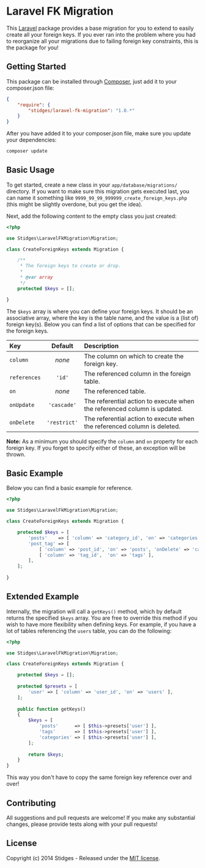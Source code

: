 Laravel FK Migration
====================

This [Laravel](http://www.laravel.com) package provides a base migration for you to extend to easily create all your foreign keys. If you ever ran into the problem where you had to reorganize all your migrations due to failing foreign key constraints, this is the package for you!

## Getting Started

This package can be installed through [Composer](http://www.getcomposer.org), just add it to your composer.json file:

```json
{
    "require": {
        "stidges/laravel-fk-migration": "1.0.*"
    }
}
```

After you have added it to your composer.json file, make sure you update your dependencies:

```sh
composer update
```

## Basic Usage

To get started, create a new class in your `app/database/migrations/` directory.
If you want to make sure this migration gets executed last, you can name it something like `9999_99_99_999999_create_foreign_keys.php` (this might be slightly overdone, but you get the idea).

Next, add the following content to the empty class you just created:

```php
<?php

use Stidges\LaravelFkMigration\Migration;

class CreateForeignKeys extends Migration {

    /**
     * The foreign keys to create or drop.
     *
     * @var array
     */
    protected $keys = [];

}
```

The `$keys` array is where you can define your foreign keys. It should be an associative array, where the key is the table name, and the value is a (list of) foreign key(s). Below you can find a list of options that can be specified for the foreign keys.

| Key          | Default      | Description                                                              |
|:-------------|:------------:|:-------------------------------------------------------------------------|
| `column`     | *none*       | The column on which to create the foreign key.                           |
| `references` | `'id'`       | The referenced column in the foreign table.                              |
| `on`         | *none*       | The referenced table.                                                    |
| `onUpdate`   | `'cascade'`  | The referential action to execute when the referenced column is updated. |
| `onDelete`   | `'restrict'` | The referential action to execute when the referenced column is deleted. |

**Note:** As a minimum you should specify the `column` and `on` property for each foreign key. If you forget to specify either of these, an exception will be thrown.

## Basic Example

Below you can find a basic example for reference.

```php
<?php

use Stidges\LaravelFkMigration\Migration;

class CreateForeignKeys extends Migration {

    protected $keys = [
        'posts'    => [ 'column' => 'category_id', 'on' => 'categories' ],
        'post_tag' => [
            [ 'column' => 'post_id', 'on' => 'posts', 'onDelete' => 'cascade' ],
            [ 'column' => 'tag_id',  'on' => 'tags' ],
        ],
    ];
    
}
```

## Extended Example

Internally, the migration will call a `getKeys()` method, which by default returns the specified `$keys` array. You are free to override this method if you wish to have more flexibility when defining keys. For example, if you have a lot of tables referencing the `users` table, you can do the following:

```php
<?php

use Stidges\LaravelFkMigration\Migration;

class CreateForeignKeys extends Migration {

    protected $keys = [];
    
    protected $presets = [
        'user' => [ 'column' => 'user_id', 'on' => 'users' ],
    ];
    
    public function getKeys()
    {
        $keys = [
            'posts'      => [ $this->presets['user'] ],
            'tags'       => [ $this->presets['user'] ],
            'categories' => [ $this->presets['user'] ],
        ];
        
        return $keys;
    }
}
```

This way you don't have to copy the same foreign key reference over and over!

## Contributing

All suggestions and pull requests are welcome! If you make any substantial changes, please provide tests along with your pull requests!

## License

Copyright (c) 2014 Stidges - Released under the [MIT license](LICENSE).
